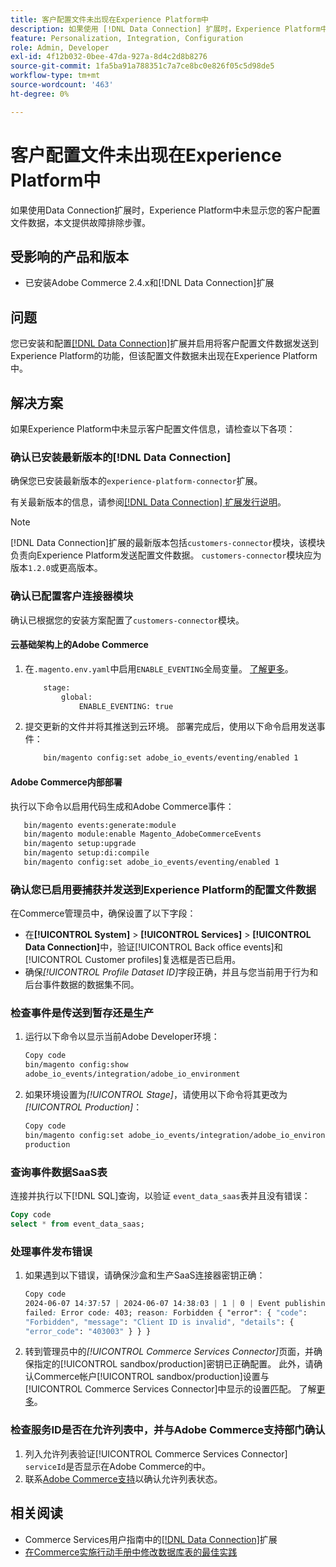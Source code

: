 ```yaml
---
title: 客户配置文件未出现在Experience Platform中
description: 如果使用 [!DNL Data Connection] 扩展时，Experience Platform中未显示您的客户配置文件数据，本文将提供故障排除步骤。
feature: Personalization, Integration, Configuration
role: Admin, Developer
exl-id: 4f12b032-0bee-47da-927a-8d4c2d8b8276
source-git-commit: 1fa5ba91a788351c7a7ce8bc0e826f05c5d98de5
workflow-type: tm+mt
source-wordcount: '463'
ht-degree: 0%

---
```


# 客户配置文件未出现在Experience Platform中

如果使用Data Connection扩展时，Experience Platform中未显示您的客户配置文件数据，本文提供故障排除步骤。

## 受影响的产品和版本

* 已安装Adobe Commerce 2.4.x和[!DNL Data Connection]扩展

## 问题

您已安装和配置[[!DNL Data Connection]](https://experienceleague.adobe.com/zh-hans/docs/commerce-merchant-services/data-connection/overview)扩展并启用将客户配置文件数据发送到Experience Platform的功能，但该配置文件数据未出现在Experience Platform中。

## 解决方案

如果Experience Platform中未显示客户配置文件信息，请检查以下各项：

### 确认已安装最新版本的[!DNL Data Connection]

确保您已安装最新版本的`experience-platform-connector`扩展。

有关最新版本的信息，请参阅[[!DNL Data Connection] 扩展发行说明](https://experienceleague.adobe.com/zh-hans/docs/commerce-merchant-services/data-connection/release-notes)。

>[!NOTE]
>
>[!DNL Data Connection]扩展的最新版本包括`customers-connector`模块，该模块负责向Experience Platform发送配置文件数据。 `customers-connector`模块应为版本`1.2.0`或更高版本。

### 确认已配置客户连接器模块

确认已根据您的安装方案配置了`customers-connector`模块。

#### 云基础架构上的Adobe Commerce

1. 在`.magento.env.yaml`中启用`ENABLE_EVENTING`全局变量。 [了解更多](https://experienceleague.adobe.com/zh-hans/docs/commerce-cloud-service/user-guide/configure/env/stage/variables-global)。

   ```bash
       stage:
           global:
               ENABLE_EVENTING: true
   ```

1. 提交更新的文件并将其推送到云环境。 部署完成后，使用以下命令启用发送事件：

   ```bash
       bin/magento config:set adobe_io_events/eventing/enabled 1
   ```

#### Adobe Commerce内部部署

执行以下命令以启用代码生成和Adobe Commerce事件：

```bash
   bin/magento events:generate:module
   bin/magento module:enable Magento_AdobeCommerceEvents
   bin/magento setup:upgrade
   bin/magento setup:di:compile
   bin/magento config:set adobe_io_events/eventing/enabled 1
```

### 确认您已启用要捕获并发送到Experience Platform的配置文件数据

在Commerce管理员中，确保设置了以下字段：

* 在&#x200B;**[!UICONTROL System]** > **[!UICONTROL Services]** > **[!UICONTROL Data Connection]**&#x200B;中，验证[!UICONTROL Back office events]和[!UICONTROL Customer profiles]复选框是否已启用。
* 确保&#x200B;*[!UICONTROL Profile Dataset ID]*&#x200B;字段正确，并且与您当前用于行为和后台事件数据的数据集不同。

### 检查事件是传送到暂存还是生产

1. 运行以下命令以显示当前Adobe Developer环境：

   ```bash
   Copy code
   bin/magento config:show
   adobe_io_events/integration/adobe_io_environment
   ```

1. 如果环境设置为&#x200B;*[!UICONTROL Stage]*，请使用以下命令将其更改为&#x200B;*[!UICONTROL Production]*：

   ```bash
   Copy code
   bin/magento config:set adobe_io_events/integration/adobe_io_environment
   production
   ```

### 查询事件数据SaaS表

连接并执行以下[!DNL SQL]查询，以验证
`event_data_saas`表并且没有错误：

```sql
Copy code
select * from event_data_saas;
```

### 处理事件发布错误

1. 如果遇到以下错误，请确保沙盒和生产SaaS连接器密钥正确：

   ```css
   Copy code
   2024-06-07 14:37:57 | 2024-06-07 14:38:03 | 1 | 0 | Event publishing
   failed: Error code: 403; reason: Forbidden { "error": { "code":
   "Forbidden", "message": "Client ID is invalid", "details": {
   "error_code": "403003" } } }
   ```

1. 转到管理员中的&#x200B;*[!UICONTROL Commerce Services Connector]*&#x200B;页面，并确保指定的[!UICONTROL sandbox/production]密钥已正确配置。 此外，请确认Commerce帐户[!UICONTROL sandbox/production]设置与[!UICONTROL Commerce Services Connector]中显示的设置匹配。 了解[更多](https://experienceleague.adobe.com/zh-hans/docs/commerce-merchant-services/user-guides/integration-services/saas#apikey)。

### 检查服务ID是否在允许列表中，并与Adobe Commerce支持部门确认

1. 列入允许列表验证[!UICONTROL Commerce Services Connector] `serviceId`是否显示在Adobe Commerce的中。
1. 联系[Adobe Commerce支持](https://experienceleague.adobe.com/zh-hans/docs/commerce-knowledge-base/kb/help-center-guide/magento-help-center-user-guide)以确认允许列表状态。

## 相关阅读

* Commerce Services用户指南中的[[!DNL Data Connection]](https://experienceleague.adobe.com/zh-hans/docs/commerce-merchant-services/data-connection/overview)扩展
* [在Commerce实施行动手册中修改数据库表的最佳实践](https://experienceleague.adobe.com/zh-hans/docs/commerce-operations/implementation-playbook/best-practices/development/modifying-core-and-third-party-tables#why-adobe-recommends-avoiding-modifications)
